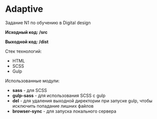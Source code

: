 # Adaptive
Задание N1 по обучению в Digital design


**Исходный код: /src**

**Выходной код: /dist**

Стек технологий:
* HTML
* SCSS
* Gulp

Использованные модули:

* **sass** - для SCSS
* **gulp-sass** - для использования SCSS c gulp
* **del** - для удаления выходной директории при запуске gulp, чтобы исключить попадание лишних файлов
* **browser-sync** - для запуска локального сервера


